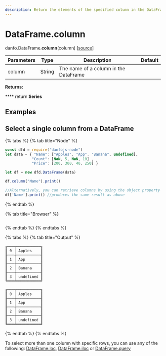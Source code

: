 ```yaml
---
description: Return the elements of the specified column in the DataFrame
---
```


# DataFrame.column

danfo.DataFrame.**column**(column) \[[source](https://github.com/opensource9ja/danfojs/blob/3398c2f540c16ac95599a05b6f2db4eff8a258c9/danfojs/src/core/frame.js#L1217)]

| Parameters | Type   | Description                           | Default |
| ---------- | ------ | ------------------------------------- | ------- |
| column     | String | The name of a column in the DataFrame |         |

**Returns:**

&#x20;      ****       return **Series**

## **Examples**

## **Select a single column from a DataFrame**

{% tabs %}
{% tab title="Node" %}
```javascript
const dfd = require("danfojs-node")
let data = { "Name": ["Apples", "App", "Banana", undefined],
            "Count": [NaN, 5, NaN, 10] ,
            "Price": [200, 300, 40, 250] }

let df = new dfd.DataFrame(data)

df.column("Name").print()

//Alternatively, you can retrieve columns by using the object property
df['Name'].print() //produces the same result as above

```
{% endtab %}

{% tab title="Browser" %}
```
```
{% endtab %}
{% endtabs %}

{% tabs %}
{% tab title="Output" %}
```
╔═══╤═══════════╗
║ 0 │ Apples    ║
╟───┼───────────╢
║ 1 │ App       ║
╟───┼───────────╢
║ 2 │ Banana    ║
╟───┼───────────╢
║ 3 │ undefined ║
╚═══╧═══════════╝

╔═══╤═══════════╗
║ 0 │ Apples    ║
╟───┼───────────╢
║ 1 │ App       ║
╟───┼───────────╢
║ 2 │ Banana    ║
╟───┼───────────╢
║ 3 │ undefined ║
╚═══╧═══════════╝

```
{% endtab %}
{% endtabs %}

To select more than one column with specific rows, you can use any of the following: [DataFrame.loc](danfo.dataframe.loc.md), [DataFrame.iloc](danfo.dataframe.iloc.md) or [DataFrame.query](danfo.dataframe.query.md)
